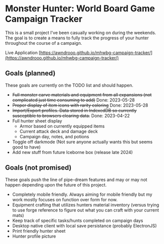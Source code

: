 # Monster Hunter: World Board Game Campaign Tracker

This is a small project I've been casually working on during the weekends. The
goal is to create a means to fully track the progress of your hunter throughout
the course of a campaign.

Live Application [https://awndrooo.github.io/mhwbg-campaign-tracker/](https://awndrooo.github.io/mhwbg-campaign-tracker/)

## Goals (planned)
These goals are currently on the TODO list and should happen.
- ~~Full monster carve materials and equipment from all expansions (not complicated just time consuming to add)~~ Done: 2023-05-28
- ~~Proper display of item icons with rarity coloring~~ Done: 2023-05-28
- ~~Import/Export profiles. Data stored in IndexedDB so currently susceptible to browsers clearing data.~~ Done: 2023-04-22
- Full hunter sheet display
  - Armor based on currently equipped items
  - Current attack deck and damage deck
  - Campaign day, notes, and potions
- Toggle off darkmode (Not sure anyone actually wants this but seems good to have)
- Add new stuff from future Iceborne box (release late 2024)

## Goals (not promised)
These goals push the line of pipe-dream features and may or may not happen depending upon the future of this project.
- Completely mobile friendly. Always aiming for mobile friendly but my work mostly focuses on function over form for now.
- Equipment crafting that utilizes hunters material inventory (versus trying to use forge reference to figure out what you can craft with your current mats)
- Keep track of specific tasks/hunts completed on campaign days
- Desktop native client with local save persistance (probably ElectronJS)
- Print friendly hunter sheet
- Hunter profile picture
